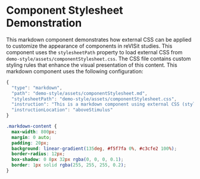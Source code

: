 # Component Stylesheet Demonstration

This markdown component demonstrates how external CSS can be applied to customize the appearance of components in reVISit studies.
This component uses the `stylesheetPath` property to load external CSS from `demo-style/assets/componentStylesheet.css`. The CSS file contains custom styling rules that enhance the visual presentation of this content.
This markdown component uses the following configuration:

```ts
{
  "type": "markdown",
  "path": "demo-style/assets/componentStylesheet.md",
  "stylesheetPath": "demo-style/assets/componentStylesheet.css",
  "instruction": "This is a markdown component using external CSS (stylesheetPath).",
  "instructionLocation": "aboveStimulus"
}
```
```css
.markdown-content {
  max-width: 800px;
  margin: 0 auto;
  padding: 20px;
  background: linear-gradient(135deg, #f5f7fa 0%, #c3cfe2 100%);
  border-radius: 12px;
  box-shadow: 0 8px 32px rgba(0, 0, 0, 0.1);
  border: 1px solid rgba(255, 255, 255, 0.2);
}

```
